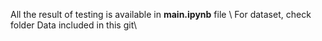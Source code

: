 
All the result of testing is available in **main.ipynb** file \\
For dataset, check folder Data included in this git\\
